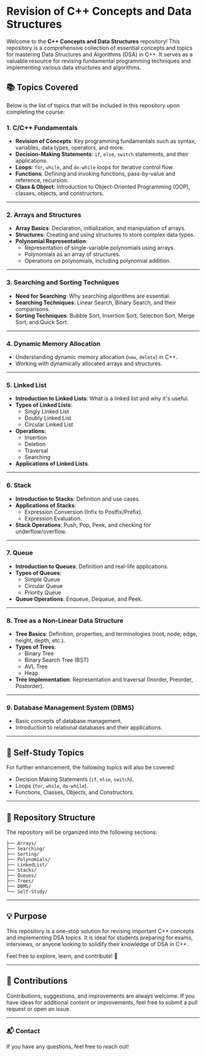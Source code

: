 
# Revision of C++ Concepts and Data Structures

Welcome to the **C++ Concepts and Data Structures** repository! This repository is a comprehensive collection of essential concepts and topics for mastering Data Structures and Algorithms (DSA) in C++. It serves as a valuable resource for revising fundamental programming techniques and implementing various data structures and algorithms.

## 📚 Topics Covered

Below is the list of topics that will be included in this repository upon completing the course:

### 1. **C/C++ Fundamentals**
   - **Revision of Concepts**: Key programming fundamentals such as syntax, variables, data types, operators, and more.
   - **Decision-Making Statements**: `if`, `else`, `switch` statements, and their applications.
   - **Loops**: `for`, `while`, and `do-while` loops for iterative control flow.
   - **Functions**: Defining and invoking functions, pass-by-value and reference, recursion.
   - **Class & Object**: Introduction to Object-Oriented Programming (OOP), classes, objects, and constructors.

---

### 2. **Arrays and Structures**
   - **Array Basics**: Declaration, initialization, and manipulation of arrays.
   - **Structures**: Creating and using structures to store complex data types.
   - **Polynomial Representation**:
     - Representation of single-variable polynomials using arrays.
     - Polynomials as an array of structures.
     - Operations on polynomials, including polynomial addition.

---

### 3. **Searching and Sorting Techniques**
   - **Need for Searching**: Why searching algorithms are essential.
   - **Searching Techniques**: Linear Search, Binary Search, and their comparisons.
   - **Sorting Techniques**: Bubble Sort, Insertion Sort, Selection Sort, Merge Sort, and Quick Sort.

---

### 4. **Dynamic Memory Allocation**
   - Understanding dynamic memory allocation (`new`, `delete`) in C++.
   - Working with dynamically allocated arrays and structures.

---

### 5. **Linked List**
   - **Introduction to Linked Lists**: What is a linked list and why it's useful.
   - **Types of Linked Lists**:
     - Singly Linked List
     - Doubly Linked List
     - Circular Linked List
   - **Operations**:
     - Insertion
     - Deletion
     - Traversal
     - Searching
   - **Applications of Linked Lists**.

---

### 6. **Stack**
   - **Introduction to Stacks**: Definition and use cases.
   - **Applications of Stacks**:
     - Expression Conversion (Infix to Postfix/Prefix).
     - Expression Evaluation.
   - **Stack Operations**: Push, Pop, Peek, and checking for underflow/overflow.

---

### 7. **Queue**
   - **Introduction to Queues**: Definition and real-life applications.
   - **Types of Queues**:
     - Simple Queue
     - Circular Queue
     - Priority Queue
   - **Queue Operations**: Enqueue, Dequeue, and Peek.

---

### 8. **Tree as a Non-Linear Data Structure**
   - **Tree Basics**: Definition, properties, and terminologies (root, node, edge, height, depth, etc.).
   - **Types of Trees**:
     - Binary Tree
     - Binary Search Tree (BST)
     - AVL Tree
     - Heap
   - **Tree Implementation**: Representation and traversal (Inorder, Preorder, Postorder).

---

### 9. **Database Management System (DBMS)**
   - Basic concepts of database management.
   - Introduction to relational databases and their applications.

---

## 🚀 Self-Study Topics
For further enhancement, the following topics will also be covered:
   - Decision Making Statements (`if`, `else`, `switch`).
   - Loops (`for`, `while`, `do-while`).
   - Functions, Classes, Objects, and Constructors.

---

## 📁 Repository Structure
The repository will be organized into the following sections:
```
├── Arrays/
├── Searching/
├── Sorting/
├── Polynomials/
├── LinkedList/
├── Stacks/
├── Queues/
├── Trees/
├── DBMS/
└── Self-Study/
```

---

## 💡 Purpose
This repository is a one-stop solution for revising important C++ concepts and implementing DSA topics. It is ideal for students preparing for exams, interviews, or anyone looking to solidify their knowledge of DSA in C++.

Feel free to explore, learn, and contribute! 🎉

---

## 📝 Contributions
Contributions, suggestions, and improvements are always welcome. If you have ideas for additional content or improvements, feel free to submit a pull request or open an issue.

---

### 📬 Contact
If you have any questions, feel free to reach out!
